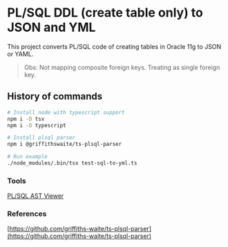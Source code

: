 # PL/SQL DDL (create table only) to JSON and YML

This project converts PL/SQL code of creating tables in Oracle 11g to JSON or YAML.

> Obs: Not mapping composite foreign keys. Treating as single foreign key.

## History of commands

```bash
# Install node with typescript support
npm i -D tsx
npm i -D typescript

# Install plsql parser
npm i @griffithswaite/ts-plsql-parser

# Run example
./node_modules/.bin/tsx test-sql-to-yml.ts
```

### Tools

[PL/SQL AST Viewer](https://plsql-ast-viewer.vercel.app/)


### References

[https://github.com/griffiths-waite/ts-plsql-parser](https://github.com/griffiths-waite/ts-plsql-parser)